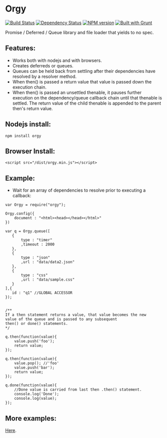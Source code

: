 Orgy
====

[![Build Status](https://travis-ci.org/tecfu/orgy.svg?branch=master)](https://travis-ci.org/tecfu/orgy) [![Dependency Status](https://david-dm.org/tecfu/orgy.png)](https://david-dm.org/tecfu/orgy) [![NPM version](https://badge.fury.io/js/orgy.svg)](http://badge.fury.io/js/orgy) [![Built with Grunt](https://cdn.gruntjs.com/builtwith.png)](http://gruntjs.com/)

Promise / Deferred / Queue library and file loader that yields to no spec.  

## Features:
- Works both with nodejs and with browsers. 
- Creates deferreds or queues.
- Queues can be held back from settling after their dependencies have resolved by a resolver method. 
- When then() is passed a return value that value is passed down the execution chain.
- When then() is passed an unsettled thenable, it pauses further execution on the dependency/queue callback chain until that thenable is settled. The return value of the child thenable is appended to the parent then's return value.


## Nodejs install:

```
npm install orgy
```

## Browser Install:

```
<script src="/dist/orgy.min.js"></script>
```

## Example:

- Wait for an array of dependencies to resolve prior to executing a callback:


```
var Orgy = require("orgy");

Orgy.config({
    document : "<html><head></head></html>"
})

var q = Orgy.queue([
   {
       type : "timer"
       ,timeout : 2000
   },
   {
       type : "json"
       ,url : "data/data2.json"
   },
   {
       type : "css"
       ,url : "data/sample.css"
   }
],{
   id : "q1" //GLOBAL ACCESSOR
});


/**
If a then statement returns a value, that value becomes the new 
value of the queue and is passed to any subsequent
then() or done() statements.
*/

q.then(function(value){
    value.push('foo');
    return value;
});

q.then(function(value){
    value.pop(); //'foo'
    value.push('bar');
    return value;
});

q.done(function(value){ 
    //Done value is carried from last then .then() statement.
    console.log('Done');
    console.log(value);
});
```

## More examples:

[Here](https://github.com/tecfu/orgy/tree/master/demos).
